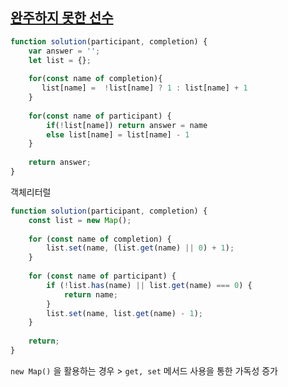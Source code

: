 ## <a href='https://school.programmers.co.kr/learn/courses/30/lessons/42576#'>완주하지 못한 선수</a>

```javascript 
function solution(participant, completion) {
    var answer = '';
    let list = {};
    
    for(const name of completion){
       list[name] =  !list[name] ? 1 : list[name] + 1
    }
    
    for(const name of participant) {
        if(!list[name]) return answer = name
        else list[name] = list[name] - 1
    }
    
    return answer;
}
```
객체리터럴


```javascript 
function solution(participant, completion) {
    const list = new Map();
    
    for (const name of completion) {
        list.set(name, (list.get(name) || 0) + 1);
    }
    
    for (const name of participant) {
        if (!list.has(name) || list.get(name) === 0) {
            return name; 
        }
        list.set(name, list.get(name) - 1);
    }
    
    return;
}
```

`new Map()` 을 활용하는 경우 > `get, set` 메서드 사용을 통한 가독성 증가
